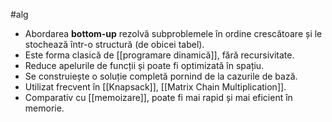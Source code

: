 #alg
- Abordarea **bottom-up** rezolvă subproblemele în ordine crescătoare și le stochează într-o structură (de obicei tabel).
- Este forma clasică de [[programare dinamică]], fără recursivitate.
- Reduce apelurile de funcții și poate fi optimizată în spațiu.
- Se construiește o soluție completă pornind de la cazurile de bază.
- Utilizat frecvent în [[Knapsack]],  [[Matrix Chain Multiplication]].
- Comparativ cu [[memoizare]], poate fi mai rapid și mai eficient în memorie.

